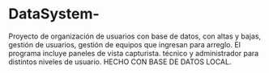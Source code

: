 # DataSystem-
Proyecto de organización de usuarios con base de datos, con altas y bajas, gestión de usuarios, gestión de equipos que ingresan para arreglo. El programa incluye paneles de vista capturista. técnico y administrador para distintos niveles de usuario.
HECHO CON BASE DE DATOS LOCAL.
